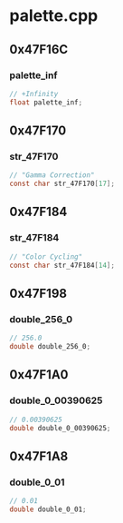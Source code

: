 # palette.cpp

## 0x47F16C

### palette_inf

```c
// +Infinity
float palette_inf;
```

## 0x47F170

### str_47F170

```c
// "Gamma Correction"
const char str_47F170[17];
```

## 0x47F184

### str_47F184

```c
// "Color Cycling"
const char str_47F184[14];
```

## 0x47F198

### double_256_0

```c
// 256.0
double double_256_0;
```

## 0x47F1A0

### double_0_00390625

```c
// 0.00390625
double double_0_00390625;
```

## 0x47F1A8

### double_0_01

```c
// 0.01
double double_0_01;
```
